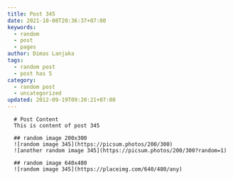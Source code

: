 ```yaml
---
title: Post 345
date: 2021-10-08T20:36:37+07:00
keywords:
  - random
  - post
  - pages
author: Dimas Lanjaka
tags:
  - random post
  - post has 5
category:
  - random post
  - uncategorized
updated: 2012-09-19T09:20:21+07:00
---
```


      # Post Content
      This is content of post 345

      ## random image 200x300
      ![random image 345](https://picsum.photos/200/300)
      ![another random image 345](https://picsum.photos/200/300?random=1)

      ## random image 640x480
      ![random image 345](https://placeimg.com/640/480/any)
      